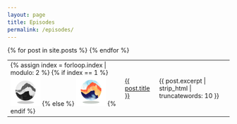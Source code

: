 ```yaml
---
layout: page
title: Episodes
permalink: /episodes/
---
```


<table>
{% for post in site.posts %}
<tr>
  <td>
  {% assign index = forloop.index | modulo: 2 %}
  {% if index == 1 %}
    <img src="/assets/world_logo_bw_small.png">
  {% else %}
    <img src="/assets/world_logo_color_small.png">
  {% endif %}
  </td>
  <td>
    <a href="{{ post.url }}">
      {{ post.title }}
    </a>
  </td>
  <td>
  {{ post.excerpt | strip_html | truncatewords: 10 }}
  </td>
</tr>
{% endfor %}
</table>

